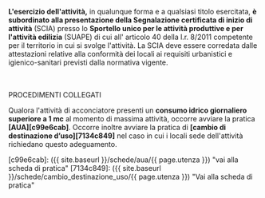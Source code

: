 **L'esercizio dell'attività,** in qualunque forma e a qualsiasi titolo esercitata, **è subordinato alla presentazione della Segnalazione certificata di inizio di attività** (SCIA) presso lo **Sportello unico per le attività produttive e per l'attività edilizia** (SUAPE) di cui all' articolo 40 della l.r. 8/2011 competente per il territorio in cui si svolge l'attività.
La SCIA deve essere corredata dalle attestazioni relative alla conformità dei locali ai requisiti urbanistici e igienico-sanitari previsti dalla normativa vigente.

<BR><BR>
PROCEDIMENTI COLLEGATI

Qualora l'attività di acconciatore presenti un **consumo idrico giornaliero superiore a 1 mc** al momento di massima attività, occorre avviare la pratica **[AUA][c99e6cab]**.
Occorre inoltre avviare la pratica di **[cambio di destinazione d’uso][7134c849]**  nel caso in cui i locali sede dell'attività richiedano questo adeguamento.

  [c99e6cab]: ({{ site.baseurl }}/schede/aua/{{ page.utenza }}) "vai alla scheda di pratica"
  [7134c849]: ({{ site.baseurl }}/schede/cambio_destinazione_uso/{{ page.utenza }}) "Vai alla scheda di pratica"
